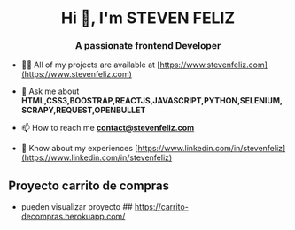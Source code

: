 <h1 align="center">Hi 👋, I'm STEVEN FELIZ</h1>
<h3 align="center">A passionate frontend Developer</h3>

- 👨‍💻 All of my projects are available at [https://www.stevenfeliz.com](https://www.stevenfeliz.com)

- 💬 Ask me about **HTML,CSS3,BOOSTRAP,REACTJS,JAVASCRIPT,PYTHON,SELENIUM,SCRAPY,REQUEST,OPENBULLET**

- 📫 How to reach me **contact@stevenfeliz.com**

- 📄 Know about my experiences [https://www.linkedin.com/in/stevenfeliz](https://www.linkedin.com/in/stevenfeliz)

## Proyecto carrito de compras


- pueden visualizar proyecto ## https://carrito-decompras.herokuapp.com/
